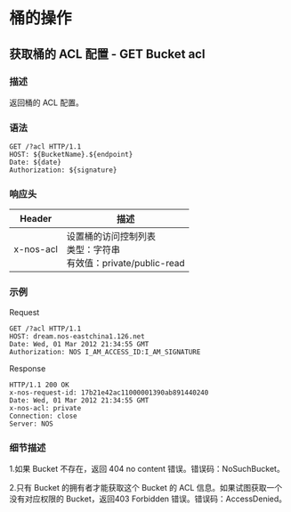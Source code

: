 # 桶的操作

## 获取桶的 ACL 配置 - GET Bucket acl

### 描述
返回桶的 ACL 配置。

### 语法

    GET /?acl HTTP/1.1
    HOST: ${BucketName}.${endpoint}
    Date: ${date}
    Authorization: ${signature}

### 响应头

|   Header  |                                 描述                                |
|-----------|---------------------------------------------------------------------|
| x-nos-acl | 设置桶的访问控制列表<br>类型：字符串<br>有效值：private/public-read |

### 示例
Request

    GET /?acl HTTP/1.1
    HOST: dream.nos-eastchina1.126.net
    Date: Wed, 01 Mar 2012 21:34:55 GMT
    Authorization: NOS I_AM_ACCESS_ID:I_AM_SIGNATURE

Response

    HTTP/1.1 200 OK
    x-nos-request-id: 17b21e42ac11000001390ab891440240
    Date: Wed, 01 Mar 2012 21:34:55 GMT
    x-nos-acl: private
    Connection: close
    Server: NOS

### 细节描述

1.如果 Bucket 不存在，返回 404 no content 错误。错误码：NoSuchBucket。

2.只有 Bucket 的拥有者才能获取这个 Bucket 的 ACL 信息。如果试图获取一个没有对应权限的 Bucket，返回403 Forbidden 错误。错误码：AccessDenied。